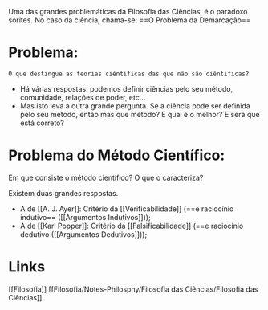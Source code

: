 Uma das grandes problemáticas da Filosofia das Ciências, é o paradoxo sorites.
No caso da ciência, chama-se: ==O Problema da Demarcação==
# Problema: 
	O que destingue as teorias ciêntificas das que não são ciêntificas?

- Há várias respostas: podemos definir ciências pelo seu método, comunidade, relações de poder, etc...
- Mas isto leva a outra grande pergunta. Se a ciência pode ser definida pelo seu método, então mas que método? E qual é o melhor? E será que está correto?

# Problema do Método Científico: 
Em que consiste o método científico? O que o caracteriza?

Existem duas grandes respostas.
- A de [[A. J. Ayer]]: Critério da [[Verificabilidade]] (==e raciocínio indutivo== ([[Argumentos Indutivos]]));
- A de [[Karl Popper]]: Critério da [[Falsificabilidade]] (==e raciocínio dedutivo ([[Argumentos Dedutivos]])); 


# Links
[[Filosofia]]
[[Filosofia/Notes-Philosphy/Filosofia das Ciências/Filosofia das Ciências]]

